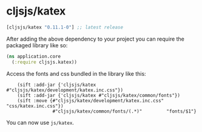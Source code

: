 # cljsjs/katex

[](dependency)
```clojure
[cljsjs/katex "0.11.1-0"] ;; latest release
```
[](/dependency)

After adding the above dependency to your project you can require the packaged library like so:

```clojure
(ns application.core
  (:require cljsjs.katex))
```

Access the fonts and css bundled in the library like this:

```
    (sift :add-jar {'cljsjs/katex #"cljsjs/katex/development/katex.inc.css"})
    (sift :add-jar {'cljsjs/katex #"cljsjs/katex/common/fonts"})
    (sift :move {#"cljsjs/katex/development/katex.inc.css" "css/katex.inc.css"})
                 #"cljsjs/katex/common/fonts/(.*)"         "fonts/$1"}
```


You can now use ```js/katex```.

